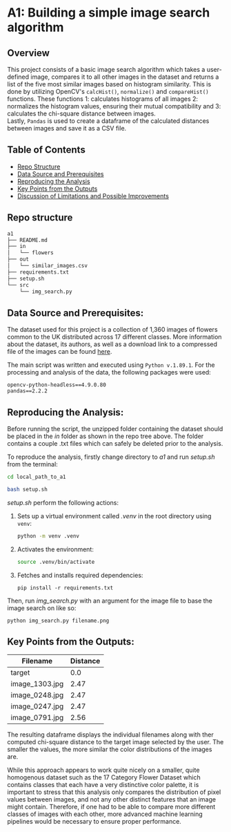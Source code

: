 # A1: Building a simple image search algorithm
## Overview

This project consists of a basic image search algorithm which takes a user-defined image, compares it to all other images in the dataset and returns a list of the five most similar images based on histogram similarity. This is done by utilizing OpenCV's `calcHist()`, `normalize()` and `compareHist()` functions. These functions 1: calculates histograms of all images 2: normalizes the histogram values, ensuring their mutual compatibility and 3: calculates the chi-square distance between images. <br>
Lastly, `Pandas` is used to create a dataframe of the calculated distances between images and save it as a CSV file.

## Table of Contents

- [Repo Structure](#repo-structure)
- [Data Source and Prerequisites](#data-source-and-prerequisites)
- [Reproducing the Analysis](#reproducing-the-analysis)
- [Key Points from the Outputs](#key-points-from-the-outputs)
- [Discussion of Limitations and Possible Improvements](#discussion-of-limitations-and-possible-improvements)

## Repo structure

```bash
a1
├── README.md
├── in
│   └── flowers
├── out
│   └── similar_images.csv
├── requirements.txt
├── setup.sh
└── src
    └── img_search.py
```

## Data Source and Prerequisites:

The dataset used for this project is a collection of 1,360 images of flowers common to the UK distributed across 17 different classes. More information about the dataset, its authors, as well as a download link to a compressed file of the images can be found [here](https://www.robots.ox.ac.uk/~vgg/data/flowers/17/).

The main script was written and executed using ```Python v.1.89.1```.
For the processing and analysis of the data, the following packages were used:

```
opencv-python-headless==4.9.0.80
pandas==2.2.2
```

## Reproducing the Analysis:

Before running the script, the unzipped folder containing the dataset should be placed in the *in* folder as shown in the repo tree above. The folder contains a couple .txt files which can safely be deleted prior to the analysis.

To reproduce the analysis, firstly change directory to *a1* and run *setup.sh* from the terminal:

```bash
cd local_path_to_a1
```

```bash
bash setup.sh
```

*setup.sh* perform the following actions:

1. Sets up a virtual environment called *.venv* in the root directory using ```venv```:
   ```sh
   python -m venv .venv
   ```
2. Activates the environment:

   ```sh
   source .venv/bin/activate
   ```
3. Fetches and installs required dependencies:

   ```
   pip install -r requirements.txt
   ```

Then, run *img_search.py* with an argument for the image file to base the image search on like so:

   ```
   python img_search.py filename.png
   ```

## Key Points from the Outputs:

| Filename        | Distance |
|-----------------|----------|
| target          | 0.0      |
| image_1303.jpg  | 2.47     |
| image_0248.jpg  | 2.47     |
| image_0247.jpg  | 2.47     |
| image_0791.jpg  | 2.56     |

The resulting dataframe displays the individual filenames along with ther computed chi-square distance to the target image selected by the user. The smaller the values, the more similar the color distributions of the images are. 

While this approach appears to work quite nicely on a smaller, quite homogenous dataset such as the 17 Category Flower Dataset which contains classes that each have a very distinctive color palette, it is important to stress that this analysis only compares the distribution of pixel values between images, and not any other distinct features that an image might contain. Therefore, if one had to be able to compare more different classes of images with each other, more advanced machine learning pipelines would be necessary to ensure proper performance. 